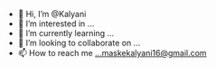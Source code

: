 - 👋 Hi, I’m @Kalyani
- 👀 I’m interested in ...
- 🌱 I’m currently learning ...
- 💞️ I’m looking to collaborate on ...
- 📫 How to reach me ...maskekalyani16@gmail.com

<!---
jiraya/jiraya is a ✨ special ✨ repository because its `README.md` (this file) appears on your GitHub profile.
You can click the Preview link to take a look at your changes.
--->
